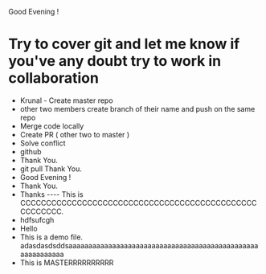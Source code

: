 Good Evening !
# Try to cover git and let me know if you've any doubt try to work in collaboration 
- Krunal - Create master repo
- other two members create branch of their name and push on the same repo
- Merge code locally 
- Create PR ( other two to master )
- Solve conflict
- github
- Thank You.
- git pull
Thank You.
- Good Evening !
- Thank You.
- Thanks
---- This is CCCCCCCCCCCCCCCCCCCCCCCCCCCCCCCCCCCCCCCCCCCCCCCCCCCCCC.
- hdfsufcgh
- Hello
- This is a demo file.
adasdasdsddsaaaaaaaaaaaaaaaaaaaaaaaaaaaaaaaaaaaaaaaaaaaaaaaaaaaaaaaaaaa
- This is MASTERRRRRRRRRR